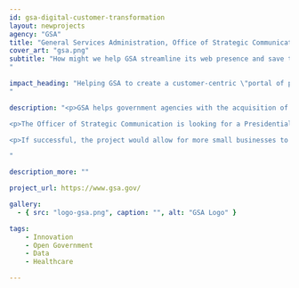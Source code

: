 ```yaml
---
id: gsa-digital-customer-transformation
layout: newprojects
agency: "GSA"
title: "General Services Administration, Office of Strategic Communications, Digital Customer Transformation"
cover_art: "gsa.png"
subtitle: "How might we help GSA streamline its web presence and save taxpayer dollars?  
"

impact_heading: "Helping GSA to create a customer-centric \"portal of portals\" to make it easier for small business to do business with the federal government
"

description: "<p>GSA helps government agencies with the acquisition of $50 billion of goods and services from more than 20 thousand industry partners each year. GSA is an agency that is known for innovation and technology, however, the current web presence does not reflect that. GSA has 87,000 pages, 37 different logins, and continually hears from vendors and potential vendors that they are frustrated in trying to figure out how to get on a GSA schedule. In fact, a whole industry has arisen to help businesses get on schedule. GSA’s own sites that vendors must visit to complete their journey don't directly connect to each other. Also, federal agencies find it confusing to buy from us and this leads to them spending more. A better web presence will lead to more small businesses on schedule and more agencies using those businesses, ultimately resulting in a lower tax dollar spent on acquisition and a greater proportion of acquisition dollars in the pockets of small businesses.</p>

<p>The Officer of Strategic Communication is looking for a Presidential Innovation Fellow to lead a multi-stakeholder effort to gather requirements and concerns and develop a beta, customer-centric \"portal of portals\". This would require wireframing an ideal web structure, finding ways to utilize a universal login capability, finding ways to nudge stuck vendors and federal procurement officials to progress in their journeys and developing a content strategy to ensure content is always accurate.</p>

<p>If successful, the project would allow for more small businesses to get on -- and stay on -- GSA schedules, enabling them to do business with the federal government, which would serve as a catalyst for economic growth. Also, this project would allow more federal procurement officials to buy products and services from GSA schedules. GSA uses the buying power of the federal government to negotiate the best prices. However, our system is cumbersome to use leading to federal procurement officials often using other means to purchase products or services. A more efficient system would lead to less money spent on procurement and significant taxpayer savings across the government.</p>

"

description_more: ""

project_url: https://www.gsa.gov/

gallery:
  - { src: "logo-gsa.png", caption: "", alt: "GSA Logo" }

tags:
    - Innovation
    - Open Government
    - Data
    - Healthcare

---
```


<!--



impact_metrics:
  - { metric: "[Insert quote]", desc: "[Quote subtitle]" }

articles:
  - { outlet: "[Media Outlet]", logo_src: "logo.jpg", title: "Article Title", quote: "Quote", url: "article URL" }

	-->
